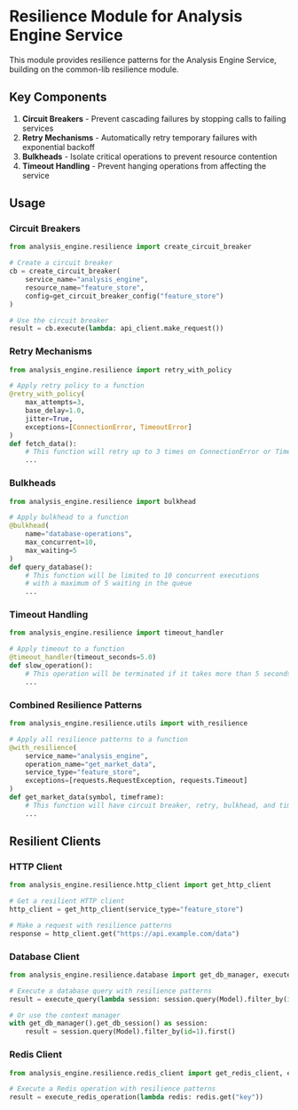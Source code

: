 # Resilience Module for Analysis Engine Service

This module provides resilience patterns for the Analysis Engine Service, building on the common-lib resilience module.

## Key Components

1. **Circuit Breakers** - Prevent cascading failures by stopping calls to failing services
2. **Retry Mechanisms** - Automatically retry temporary failures with exponential backoff
3. **Bulkheads** - Isolate critical operations to prevent resource contention
4. **Timeout Handling** - Prevent hanging operations from affecting the service

## Usage

### Circuit Breakers

```python
from analysis_engine.resilience import create_circuit_breaker

# Create a circuit breaker
cb = create_circuit_breaker(
    service_name="analysis_engine",
    resource_name="feature_store",
    config=get_circuit_breaker_config("feature_store")
)

# Use the circuit breaker
result = cb.execute(lambda: api_client.make_request())
```

### Retry Mechanisms

```python
from analysis_engine.resilience import retry_with_policy

# Apply retry policy to a function
@retry_with_policy(
    max_attempts=3,
    base_delay=1.0,
    jitter=True,
    exceptions=[ConnectionError, TimeoutError]
)
def fetch_data():
    # This function will retry up to 3 times on ConnectionError or TimeoutError
    ...
```

### Bulkheads

```python
from analysis_engine.resilience import bulkhead

# Apply bulkhead to a function
@bulkhead(
    name="database-operations",
    max_concurrent=10,
    max_waiting=5
)
def query_database():
    # This function will be limited to 10 concurrent executions
    # with a maximum of 5 waiting in the queue
    ...
```

### Timeout Handling

```python
from analysis_engine.resilience import timeout_handler

# Apply timeout to a function
@timeout_handler(timeout_seconds=5.0)
def slow_operation():
    # This operation will be terminated if it takes more than 5 seconds
    ...
```

### Combined Resilience Patterns

```python
from analysis_engine.resilience.utils import with_resilience

# Apply all resilience patterns to a function
@with_resilience(
    service_name="analysis_engine",
    operation_name="get_market_data",
    service_type="feature_store",
    exceptions=[requests.RequestException, requests.Timeout]
)
def get_market_data(symbol, timeframe):
    # This function will have circuit breaker, retry, bulkhead, and timeout
    ...
```

## Resilient Clients

### HTTP Client

```python
from analysis_engine.resilience.http_client import get_http_client

# Get a resilient HTTP client
http_client = get_http_client(service_type="feature_store")

# Make a request with resilience patterns
response = http_client.get("https://api.example.com/data")
```

### Database Client

```python
from analysis_engine.resilience.database import get_db_manager, execute_query

# Execute a database query with resilience patterns
result = execute_query(lambda session: session.query(Model).filter_by(id=1).first())

# Or use the context manager
with get_db_manager().get_db_session() as session:
    result = session.query(Model).filter_by(id=1).first()
```

### Redis Client

```python
from analysis_engine.resilience.redis_client import get_redis_client, execute_redis_operation

# Execute a Redis operation with resilience patterns
result = execute_redis_operation(lambda redis: redis.get("key"))
```
